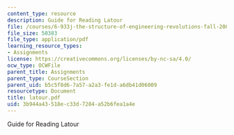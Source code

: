 ```yaml
---
content_type: resource
description: Guide for Reading Latour
file: /courses/6-933j-the-structure-of-engineering-revolutions-fall-2001/3b944a43518ec33d7284a52b6fea1a4e_latour.pdf
file_size: 50383
file_type: application/pdf
learning_resource_types:
- Assignments
license: https://creativecommons.org/licenses/by-nc-sa/4.0/
ocw_type: OCWFile
parent_title: Assignments
parent_type: CourseSection
parent_uid: b5c5f8d6-7a57-a2a3-fe1d-a6db41d06009
resourcetype: Document
title: latour.pdf
uid: 3b944a43-518e-c33d-7284-a52b6fea1a4e
---
```

Guide for Reading Latour